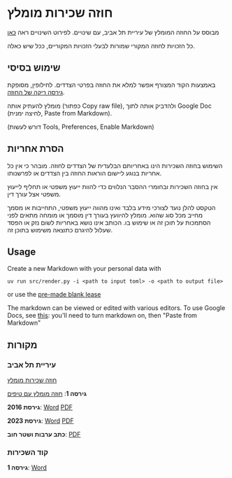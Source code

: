 # חוזה שכירות מומלץ
מבוסס על החוזה המומלץ של עיריית תל אביב, עם שינויים.
לפירוט השינויים ראה [כאן](https://github.com/tsvikas/lease-agreement-text/commits/main/)

כל הזכויות לחוזה המקורי שמורות לבעלי הזכויות המקוריים, ככל שיש כאלה.

## שימוש בסיסי
באמצעות הקוד המצורף אפשר למלא את החוזה בפרטי הצדדים.
לחילופין, מסופקת [גירסה ריקה של החוזה](output/lease-blank.md).

מומלץ להעתיק אותה (כפתור Copy raw file), ולהדביק אותה לתוך Google Doc (לחיצה ימנית, Paste from Markdown).

(דורש לעשות Tools, Preferences, Enable Markdown)

## הסרת אחריות
השימוש בחוזה השכירות הינו באחריותם הבלעדית של הצדדים לחוזה.
מובהר כי אין כל אחריות בנוגע ליישום הוראות החוזה בין הצדדים או לפרשנותו.

אין בחוזה השכירות ובחומרי ההסבר הנלווים כדי להוות ייעוץ משפטי או תחליף לייעוץ משפטי אצל עורך דין.

הטקסט להלן נועד לצורכי מידע בלבד ואינו מהווה ייעוץ משפטי, התחייבות או מסמך מחייב מכל סוג שהוא.
מומלץ להיוועץ בעורך דין מוסמך או מומחה מתאים לפני הסתמכות על תוכן זה או שימוש בו.
הכותב אינו נושא באחריות לשום נזק או הפסד שעלול להיגרם כתוצאה משימוש בתוכן זה.

## Usage
Create a new Markdown with your personal data with
```
uv run src/render.py -i <path to input toml> -o <path to output file>
```
or use the [pre-made blank lease](output/lease-blank.md)

The markdown can be viewed or edited with various editors.
To use Google Docs, see [this](https://support.google.com/docs/answer/12014036):
you'll need to turn markdown on, then "Paste from Markdown"

## מקורות
### עיריית תל אביב
[חוזה שכירות מומלץ](https://www.tel-aviv.gov.il/Residents/Assets/Pages/rent.aspx)

**גירסה 1**:
[חוזה מומלץ עם טיפים](https://www.tel-aviv.gov.il/Residents/Assets/Pages/hoze.aspx)

**גירסת 2016**:
[Word](https://www.tel-aviv.gov.il/Forms/חוזה%20שכירות%20עירוני%20מומלץ%20-%20עברית%20-%20קובץ%20word.docx)
[PDF](https://www.tel-aviv.gov.il/Forms/חוזה%20שכירות%20מומלץ.pdf)

**גירסת 2023**:
[Word](https://www.tel-aviv.gov.il/Forms/חוזה%20עירוני%20מומלץ%20-%20עדכון%202023.docx)
[PDF](https://www.tel-aviv.gov.il/Forms/חוזה%20עירוני%20מומלץ%20-%20עדכון%202023.pdf)

**כתב ערבות ושטר חוב**:
[PDF](https://www.tel-aviv.gov.il/Forms/כתב%20ערבות%20ושטר%20חוב.pdf)

### קוד השכירות
**גירסה 1**:
[Word](https://docs.wixstatic.com/ugd/e716da_f38c159dc8454a7d800ba5737b9ddc14.docx?dn=נוסח%20סופי%20חוזה%20מומלץ%20קוד%20השכירות.docx)
